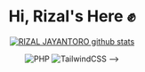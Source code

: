 <div align="center">
 
# Hi, Rizal's Here ✊

[![RIZAL JAYANTORO github stats](https://github-readme-stats.vercel.app/api?username=Rizal-Jaya22&theme=nord&show_icons=true)](https://github.com/Rizal-Jaya22)
 
![PHP](https://img.shields.io/badge/php-%23777BB4.svg?style=for-the-badge&logo=php&logoColor=white)
![TailwindCSS](https://img.shields.io/badge/tailwindcss-%2338B2AC.svg?style=for-the-badge&logo=tailwind-css&logoColor=white)
-->
